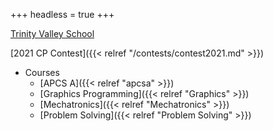 +++
headless = true
+++

[Trinity Valley School](http://tvs.org)

[2021 CP Contest]({{< relref "/contests/contest2021.md" >}})
- Courses
  - [APCS A]({{< relref "apcsa" >}})
  - [Graphics Programming]({{< relref "Graphics" >}})
  - [Mechatronics]({{< relref "Mechatronics" >}})
  - [Problem Solving]({{< relref "Problem Solving" >}})
 <!--  -->
  

  <!-- 
  - [Digtal Fabrication]({{< relref "Digital Fabrication" >}}) 
- [Dr. T's Blog]({{< relref "/posts" >}}) -->